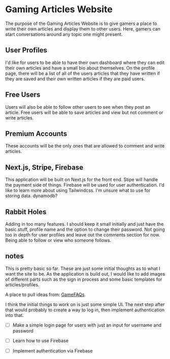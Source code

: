 # Gaming Articles Website

The purpose of the Gaming Articles Website is to give gamers a place to write their own articles and display them to other users. Here, gamers can start conversations around any topic one might present. 

## User Profiles

I'd like for users to be able to have their own dashboard where they can edit their own articles and have a small bio about themselves. On the profile page, there will be a list of all of the users articles that they have written if they are saved and their own written articles if they are paid users. 

## Free Users
Users will also be able to follow other users to see when they post an article. Free users will be able to save articles and view but not comment or write articles. 

## Premium Accounts
These accounts will be the only ones that are allowed to comment and write articles. 

## Next.js, Stripe, Firebase
This application will be built on Next.js for the front end. Stipe will handle the payment side of things. Firebase will be used for user authentication. I'd like to learn more about using Tailwindcss. I'm unsure what to use for storing data. dynamodb?

## Rabbit Holes
Adding in too many features. I should keep it small initially and just have the basic stuff, profile name and the option to change their password. Not going too in depth for user profiles and leave out the comments section for now. Being able to follow or view who someone follows. 

## notes
This is pretty basic so far. These are just some initial thoughts as to what I want the site to be. As the application is build out, I would like to add images of different parts such as the sign in process and some basic templates for articles/profiles. 

A place to pull ideas from: [GameFAQs](https://gamefaqs.gamespot.com/).

I think the initial things to work on is just some simple UI. The next step after that would probably to create a way to log in, then implement authentication into that. 

- [ ] Make a simple login page for users with just an input for username and password

- [ ] Learn how to use Firebase

- [ ] Implement authentication via Firebase
 